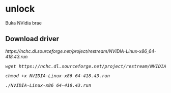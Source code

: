 # unlock
Buka NVidia brae
<h2>Download driver</h2>
<p><i>https://nchc.dl.sourceforge.net/project/restream/NVIDIA-Linux-x86_64-418.43.run<i></p>
<pre>wget https://nchc.dl.sourceforge.net/project/restream/NVIDIA-Linux-x86_64-418.43.run</pre>
<pre>chmod +x NVIDIA-Linux-x86_64-418.43.run</pre>
<pre>./NVIDIA-Linux-x86_64-418.43.run</pre>
